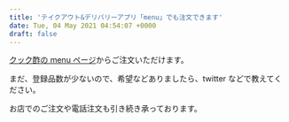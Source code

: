 ```yaml
---
title: 'テイクアウト&デリバリーアプリ「menu」でも注文できます'
date: Tue, 04 May 2021 04:54:07 +0000
draft: false
---
```


[クック酢の menu ページ](https://me.nu/s61234)からご注文いただけます。

まだ、登録品数が少ないので、希望などありましたら、twitter などで教えてください。

お店でのご注文や電話注文も引き続き承っております。